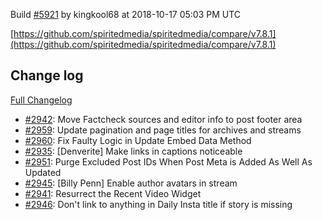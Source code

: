 Build [#5921](https://circleci.com/gh/spiritedmedia/spiritedmedia/5921) by kingkool68 at 2018-10-17 05:03 PM UTC

[https://github.com/spiritedmedia/spiritedmedia/compare/v7.8.1](https://github.com/spiritedmedia/spiritedmedia/compare/v7.8.1)
## Change log
[Full Changelog](git@github.com:spiritedmedia/spiritedmedia.git/compare/v7.8.0...v7.8.1)

 - [#2942](git@github.com:spiritedmedia/spiritedmedia.git/pull/2942): Move Factcheck sources and editor info to post footer area
 - [#2959](git@github.com:spiritedmedia/spiritedmedia.git/pull/2959): Update pagination and page titles for archives and streams
 - [#2960](git@github.com:spiritedmedia/spiritedmedia.git/pull/2960): Fix Faulty Logic in Update Embed Data Method
 - [#2935](git@github.com:spiritedmedia/spiritedmedia.git/pull/2935): [Denverite] Make links in captions noticeable
 - [#2951](git@github.com:spiritedmedia/spiritedmedia.git/pull/2951): Purge Excluded Post IDs When Post Meta is Added As Well As Updated
 - [#2945](git@github.com:spiritedmedia/spiritedmedia.git/pull/2945): [Billy Penn] Enable author avatars in stream
 - [#2941](git@github.com:spiritedmedia/spiritedmedia.git/pull/2941): Resurrect the Recent Video Widget
 - [#2946](git@github.com:spiritedmedia/spiritedmedia.git/pull/2946): Don't link to anything in Daily Insta title if story is missing
